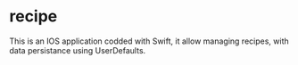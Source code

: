 # recipe
This is an IOS application codded with Swift, it allow managing recipes, with data persistance using UserDefaults.
